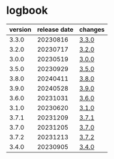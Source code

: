 # logbook

| version | release date |           changes            |
|---------|--------------|------------------------------|
| 3.3.0   | 20230816     | [3.3.0](./3.3.0-20230816.md) |
| 3.2.0   | 20230717     | [3.2.0](./3.2.0-20230717.md) |
| 3.0.0   | 20230519     | [3.0.0](./3.0.0-20230519.md) |
| 3.5.0   | 20230929     | [3.5.0](./3.5.0-20230929.md) |
| 3.8.0   | 20240411     | [3.8.0](./3.8.0-20240411.md) |
| 3.9.0   | 20240528     | [3.9.0](./3.9.0-20240528.md) |
| 3.6.0   | 20231031     | [3.6.0](./3.6.0-20231031.md) |
| 3.1.0   | 20230620     | [3.1.0](./3.1.0-20230620.md) |
| 3.7.1   | 20231209     | [3.7.1](./3.7.1-20231209.md) |
| 3.7.0   | 20231205     | [3.7.0](./3.7.0-20231205.md) |
| 3.7.2   | 20231213     | [3.7.2](./3.7.2-20231213.md) |
| 3.4.0   | 20230905     | [3.4.0](./3.4.0-20230905.md) |

